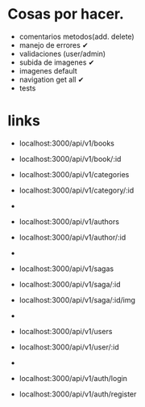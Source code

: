 # Cosas por hacer.

- comentarios metodos(add. delete)
- manejo de errores ✔
- validaciones (user/admin) 
- subida de imagenes ✔
- imagenes default
- navigation get all ✔
- tests


# links

- localhost:3000/api/v1/books
- localhost:3000/api/v1/book/:id

- localhost:3000/api/v1/categories
- localhost:3000/api/v1/category/:id
- 
- localhost:3000/api/v1/authors
- localhost:3000/api/v1/author/:id
- 
- localhost:3000/api/v1/sagas
- localhost:3000/api/v1/saga/:id
- localhost:3000/api/v1/saga/:id/img
-
- localhost:3000/api/v1/users
- localhost:3000/api/v1/user/:id
-
- localhost:3000/api/v1/auth/login
- localhost:3000/api/v1/auth/register
